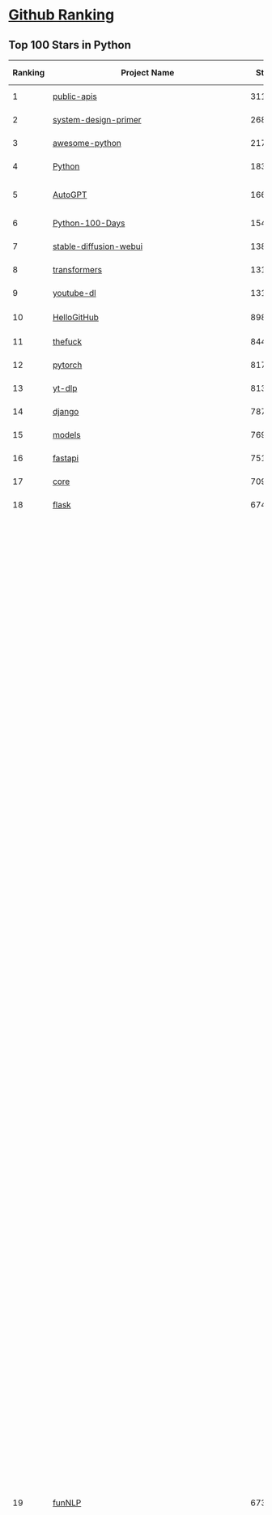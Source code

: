 [Github Ranking](../README.md)
==========

## Top 100 Stars in Python

| Ranking | Project Name | Stars | Forks | Language | Open Issues | Description | Last Commit |
| ------- | ------------ | ----- | ----- | -------- | ----------- | ----------- | ----------- |
| 1 | [public-apis](https://github.com/public-apis/public-apis) | 311262 | 33225 | Python | 13 | A collective list of free APIs | 2024-08-19T10:22:30Z |
| 2 | [system-design-primer](https://github.com/donnemartin/system-design-primer) | 268398 | 45380 | Python | 211 | Learn how to design large-scale systems. Prep for the system design interview.  Includes Anki flashcards. | 2024-08-07T10:09:11Z |
| 3 | [awesome-python](https://github.com/vinta/awesome-python) | 217227 | 24758 | Python | 0 | An opinionated list of awesome Python frameworks, libraries, software and resources. | 2024-08-11T17:10:18Z |
| 4 | [Python](https://github.com/TheAlgorithms/Python) | 183734 | 44255 | Python | 27 | All Algorithms implemented in Python | 2024-08-26T19:49:46Z |
| 5 | [AutoGPT](https://github.com/Significant-Gravitas/AutoGPT) | 166151 | 43985 | Python | 140 | AutoGPT is the vision of accessible AI for everyone, to use and to build on. Our mission is to provide the tools, so that you can focus on what matters. | 2024-08-30T23:38:11Z |
| 6 | [Python-100-Days](https://github.com/jackfrued/Python-100-Days) | 154272 | 51908 | Python | 529 | Python - 100天从新手到大师 | 2024-08-15T10:52:27Z |
| 7 | [stable-diffusion-webui](https://github.com/AUTOMATIC1111/stable-diffusion-webui) | 138815 | 26352 | Python | 2226 | Stable Diffusion web UI | 2024-08-27T07:27:51Z |
| 8 | [transformers](https://github.com/huggingface/transformers) | 131382 | 26126 | Python | 1004 | 🤗 Transformers: State-of-the-art Machine Learning for Pytorch, TensorFlow, and JAX. | 2024-08-31T04:55:39Z |
| 9 | [youtube-dl](https://github.com/ytdl-org/youtube-dl) | 131082 | 9916 | Python | 3706 | Command-line program to download videos from YouTube.com and other video sites | 2024-08-17T06:41:13Z |
| 10 | [HelloGitHub](https://github.com/521xueweihan/HelloGitHub) | 89872 | 9550 | Python | 135 | :octocat: 分享 GitHub 上有趣、入门级的开源项目。Share interesting, entry-level open source projects on GitHub. | 2024-08-28T07:31:42Z |
| 11 | [thefuck](https://github.com/nvbn/thefuck) | 84432 | 3419 | Python | 258 | Magnificent app which corrects your previous console command. | 2024-07-19T14:56:13Z |
| 12 | [pytorch](https://github.com/pytorch/pytorch) | 81724 | 21926 | Python | 13752 | Tensors and Dynamic neural networks in Python with strong GPU acceleration | 2024-08-31T08:49:51Z |
| 13 | [yt-dlp](https://github.com/yt-dlp/yt-dlp) | 81324 | 6345 | Python | 1404 | A feature-rich command-line audio/video downloader | 2024-08-28T08:01:51Z |
| 14 | [django](https://github.com/django/django) | 78711 | 31440 | Python | 0 | The Web framework for perfectionists with deadlines. | 2024-08-30T18:53:16Z |
| 15 | [models](https://github.com/tensorflow/models) | 76915 | 45806 | Python | 1068 | Models and examples built with TensorFlow | 2024-08-30T23:53:47Z |
| 16 | [fastapi](https://github.com/fastapi/fastapi) | 75116 | 6324 | Python | 38 | FastAPI framework, high performance, easy to learn, fast to code, ready for production | 2024-08-31T03:23:15Z |
| 17 | [core](https://github.com/home-assistant/core) | 70936 | 29584 | Python | 2218 | :house_with_garden: Open source home automation that puts local control and privacy first. | 2024-08-31T08:56:23Z |
| 18 | [flask](https://github.com/pallets/flask) | 67410 | 16143 | Python | 7 | The Python micro framework for building web applications. | 2024-08-24T01:05:25Z |
| 19 | [funNLP](https://github.com/fighting41love/funNLP) | 67325 | 14378 | Python | 153 | 中英文敏感词、语言检测、中外手机/电话归属地/运营商查询、名字推断性别、手机号抽取、身份证抽取、邮箱抽取、中日文人名库、中文缩写库、拆字词典、词汇情感值、停用词、反动词表、暴恐词表、繁简体转换、英文模拟中文发音、汪峰歌词生成器、职业名称词库、同义词库、反义词库、否定词库、汽车品牌词库、汽车零件词库、连续英文切割、各种中文词向量、公司名字大全、古诗词库、IT词库、财经词库、成语词库、地名词库、历史名人词库、诗词词库、医学词库、饮食词库、法律词库、汽车词库、动物词库、中文聊天语料、中文谣言数据、百度中文问答数据集、句子相似度匹配算法集合、bert资源、文本生成&摘要相关工具、cocoNLP信息抽取工具、国内电话号码正则匹配、清华大学XLORE:中英文跨语言百科知识图谱、清华大学人工智能技术系列报告、自然语言生成、NLU太难了系列、自动对联数据及机器人、用户名黑名单列表、罪名法务名词及分类模型、微信公众号语料、cs224n深度学习自然语言处理课程、中文手写汉字识别、中文自然语言处理 语料/数据集、变量命名神器、分词语料库+代码、任务型对话英文数据集、ASR 语音数据集 + 基于深度学习的中文语音识别系统、笑声检测器、Microsoft多语言数字/单位/如日期时间识别包、中华新华字典数据库及api(包括常用歇后语、成语、词语和汉字)、文档图谱自动生成、SpaCy 中文模型、Common Voice语音识别数据集新版、神经网络关系抽取、基于bert的命名实体识别、关键词(Keyphrase)抽取包pke、基于医疗领域知识图谱的问答系统、基于依存句法与语义角色标注的事件三元组抽取、依存句法分析4万句高质量标注数据、cnocr：用来做中文OCR的Python3包、中文人物关系知识图谱项目、中文nlp竞赛项目及代码汇总、中文字符数据、speech-aligner: 从“人声语音”及其“语言文本”产生音素级别时间对齐标注的工具、AmpliGraph: 知识图谱表示学习(Python)库：知识图谱概念链接预测、Scattertext 文本可视化(python)、语言/知识表示工具：BERT & ERNIE、中文对比英文自然语言处理NLP的区别综述、Synonyms中文近义词工具包、HarvestText领域自适应文本挖掘工具（新词发现-情感分析-实体链接等）、word2word：(Python)方便易用的多语言词-词对集：62种语言/3,564个多语言对、语音识别语料生成工具：从具有音频/字幕的在线视频创建自动语音识别(ASR)语料库、构建医疗实体识别的模型（包含词典和语料标注）、单文档非监督的关键词抽取、Kashgari中使用gpt-2语言模型、开源的金融投资数据提取工具、文本自动摘要库TextTeaser: 仅支持英文、人民日报语料处理工具集、一些关于自然语言的基本模型、基于14W歌曲知识库的问答尝试--功能包括歌词接龙and已知歌词找歌曲以及歌曲歌手歌词三角关系的问答、基于Siamese bilstm模型的相似句子判定模型并提供训练数据集和测试数据集、用Transformer编解码模型实现的根据Hacker News文章标题自动生成评论、用BERT进行序列标记和文本分类的模板代码、LitBank：NLP数据集——支持自然语言处理和计算人文学科任务的100部带标记英文小说语料、百度开源的基准信息抽取系统、虚假新闻数据集、Facebook: LAMA语言模型分析，提供Transformer-XL/BERT/ELMo/GPT预训练语言模型的统一访问接口、CommonsenseQA：面向常识的英文QA挑战、中文知识图谱资料、数据及工具、各大公司内部里大牛分享的技术文档 PDF 或者 PPT、自然语言生成SQL语句（英文）、中文NLP数据增强（EDA）工具、英文NLP数据增强工具 、基于医药知识图谱的智能问答系统、京东商品知识图谱、基于mongodb存储的军事领域知识图谱问答项目、基于远监督的中文关系抽取、语音情感分析、中文ULMFiT-情感分析-文本分类-语料及模型、一个拍照做题程序、世界各国大规模人名库、一个利用有趣中文语料库 qingyun 训练出来的中文聊天机器人、中文聊天机器人seqGAN、省市区镇行政区划数据带拼音标注、教育行业新闻语料库包含自动文摘功能、开放了对话机器人-知识图谱-语义理解-自然语言处理工具及数据、中文知识图谱：基于百度百科中文页面-抽取三元组信息-构建中文知识图谱、masr: 中文语音识别-提供预训练模型-高识别率、Python音频数据增广库、中文全词覆盖BERT及两份阅读理解数据、ConvLab：开源多域端到端对话系统平台、中文自然语言处理数据集、基于最新版本rasa搭建的对话系统、基于TensorFlow和BERT的管道式实体及关系抽取、一个小型的证券知识图谱/知识库、复盘所有NLP比赛的TOP方案、OpenCLaP：多领域开源中文预训练语言模型仓库、UER：基于不同语料+编码器+目标任务的中文预训练模型仓库、中文自然语言处理向量合集、基于金融-司法领域(兼有闲聊性质)的聊天机器人、g2pC：基于上下文的汉语读音自动标记模块、Zincbase 知识图谱构建工具包、诗歌质量评价/细粒度情感诗歌语料库、快速转化「中文数字」和「阿拉伯数字」、百度知道问答语料库、基于知识图谱的问答系统、jieba_fast 加速版的jieba、正则表达式教程、中文阅读理解数据集、基于BERT等最新语言模型的抽取式摘要提取、Python利用深度学习进行文本摘要的综合指南、知识图谱深度学习相关资料整理、维基大规模平行文本语料、StanfordNLP 0.2.0：纯Python版自然语言处理包、NeuralNLP-NeuralClassifier：腾讯开源深度学习文本分类工具、端到端的封闭域对话系统、中文命名实体识别：NeuroNER vs. BertNER、新闻事件线索抽取、2019年百度的三元组抽取比赛：“科学空间队”源码、基于依存句法的开放域文本知识三元组抽取和知识库构建、中文的GPT2训练代码、ML-NLP - 机器学习(Machine Learning)NLP面试中常考到的知识点和代码实现、nlp4han:中文自然语言处理工具集(断句/分词/词性标注/组块/句法分析/语义分析/NER/N元语法/HMM/代词消解/情感分析/拼写检查、XLM：Facebook的跨语言预训练语言模型、用基于BERT的微调和特征提取方法来进行知识图谱百度百科人物词条属性抽取、中文自然语言处理相关的开放任务-数据集-当前最佳结果、CoupletAI - 基于CNN+Bi-LSTM+Attention 的自动对对联系统、抽象知识图谱、MiningZhiDaoQACorpus - 580万百度知道问答数据挖掘项目、brat rapid annotation tool: 序列标注工具、大规模中文知识图谱数据：1.4亿实体、数据增强在机器翻译及其他nlp任务中的应用及效果、allennlp阅读理解:支持多种数据和模型、PDF表格数据提取工具 、 Graphbrain：AI开源软件库和科研工具，目的是促进自动意义提取和文本理解以及知识的探索和推断、简历自动筛选系统、基于命名实体识别的简历自动摘要、中文语言理解测评基准，包括代表性的数据集&基准模型&语料库&排行榜、树洞 OCR 文字识别 、从包含表格的扫描图片中识别表格和文字、语声迁移、Python口语自然语言处理工具集(英文)、 similarity：相似度计算工具包，java编写、海量中文预训练ALBERT模型 、Transformers 2.0 、基于大规模音频数据集Audioset的音频增强 、Poplar：网页版自然语言标注工具、图片文字去除，可用于漫画翻译 、186种语言的数字叫法库、Amazon发布基于知识的人-人开放领域对话数据集 、中文文本纠错模块代码、繁简体转换 、 Python实现的多种文本可读性评价指标、类似于人名/地名/组织机构名的命名体识别数据集 、东南大学《知识图谱》研究生课程(资料)、. 英文拼写检查库 、 wwsearch是企业微信后台自研的全文检索引擎、CHAMELEON：深度学习新闻推荐系统元架构 、 8篇论文梳理BERT相关模型进展与反思、DocSearch：免费文档搜索引擎、 LIDA：轻量交互式对话标注工具 、aili - the fastest in-memory index in the East 东半球最快并发索引 、知识图谱车音工作项目、自然语言生成资源大全 、中日韩分词库mecab的Python接口库、中文文本摘要/关键词提取、汉字字符特征提取器 (featurizer)，提取汉字的特征（发音特征、字形特征）用做深度学习的特征、中文生成任务基准测评 、中文缩写数据集、中文任务基准测评 - 代表性的数据集-基准(预训练)模型-语料库-baseline-工具包-排行榜、PySS3：面向可解释AI的SS3文本分类器机器可视化工具 、中文NLP数据集列表、COPE - 格律诗编辑程序、doccano：基于网页的开源协同多语言文本标注工具 、PreNLP：自然语言预处理库、简单的简历解析器，用来从简历中提取关键信息、用于中文闲聊的GPT2模型：GPT2-chitchat、基于检索聊天机器人多轮响应选择相关资源列表(Leaderboards、Datasets、Papers)、(Colab)抽象文本摘要实现集锦(教程 、词语拼音数据、高效模糊搜索工具、NLP数据增广资源集、微软对话机器人框架 、 GitHub Typo Corpus：大规模GitHub多语言拼写错误/语法错误数据集、TextCluster：短文本聚类预处理模块 Short text cluster、面向语音识别的中文文本规范化、BLINK：最先进的实体链接库、BertPunc：基于BERT的最先进标点修复模型、Tokenizer：快速、可定制的文本词条化库、中文语言理解测评基准，包括代表性的数据集、基准(预训练)模型、语料库、排行榜、spaCy 医学文本挖掘与信息提取 、 NLP任务示例项目代码集、 python拼写检查库、chatbot-list - 行业内关于智能客服、聊天机器人的应用和架构、算法分享和介绍、语音质量评价指标(MOSNet, BSSEval, STOI, PESQ, SRMR)、 用138GB语料训练的法文RoBERTa预训练语言模型 、BERT-NER-Pytorch：三种不同模式的BERT中文NER实验、无道词典 - 有道词典的命令行版本，支持英汉互查和在线查询、2019年NLP亮点回顾、 Chinese medical dialogue data 中文医疗对话数据集 、最好的汉字数字(中文数字)-阿拉伯数字转换工具、 基于百科知识库的中文词语多词义/义项获取与特定句子词语语义消歧、awesome-nlp-sentiment-analysis - 情感分析、情绪原因识别、评价对象和评价词抽取、LineFlow：面向所有深度学习框架的NLP数据高效加载器、中文医学NLP公开资源整理 、MedQuAD：(英文)医学问答数据集、将自然语言数字串解析转换为整数和浮点数、Transfer Learning in Natural Language Processing (NLP) 、面向语音识别的中文/英文发音辞典、Tokenizers：注重性能与多功能性的最先进分词器、CLUENER 细粒度命名实体识别 Fine Grained Named Entity Recognition、 基于BERT的中文命名实体识别、中文谣言数据库、NLP数据集/基准任务大列表、nlp相关的一些论文及代码, 包括主题模型、词向量(Word Embedding)、命名实体识别(NER)、文本分类(Text Classificatin)、文本生成(Text Generation)、文本相似性(Text Similarity)计算等，涉及到各种与nlp相关的算法，基于keras和tensorflow 、Python文本挖掘/NLP实战示例、 Blackstone：面向非结构化法律文本的spaCy pipeline和NLP模型通过同义词替换实现文本“变脸” 、中文 预训练 ELECTREA 模型: 基于对抗学习 pretrain Chinese Model 、albert-chinese-ner - 用预训练语言模型ALBERT做中文NER 、基于GPT2的特定主题文本生成/文本增广、开源预训练语言模型合集、多语言句向量包、编码、标记和实现：一种可控高效的文本生成方法、 英文脏话大列表 、attnvis：GPT2、BERT等transformer语言模型注意力交互可视化、CoVoST：Facebook发布的多语种语音-文本翻译语料库，包括11种语言(法语、德语、荷兰语、俄语、西班牙语、意大利语、土耳其语、波斯语、瑞典语、蒙古语和中文)的语音、文字转录及英文译文、Jiagu自然语言处理工具 - 以BiLSTM等模型为基础，提供知识图谱关系抽取 中文分词 词性标注 命名实体识别 情感分析 新词发现 关键词 文本摘要 文本聚类等功能、用unet实现对文档表格的自动检测，表格重建、NLP事件提取文献资源列表 、 金融领域自然语言处理研究资源大列表、CLUEDatasetSearch - 中英文NLP数据集：搜索所有中文NLP数据集，附常用英文NLP数据集 、medical_NER - 中文医学知识图谱命名实体识别 、(哈佛)讲因果推理的免费书、知识图谱相关学习资料/数据集/工具资源大列表、Forte：灵活强大的自然语言处理pipeline工具集 、Python字符串相似性算法库、PyLaia：面向手写文档分析的深度学习工具包、TextFooler：针对文本分类/推理的对抗文本生成模块、Haystack：灵活、强大的可扩展问答(QA)框架、中文关键短语抽取工具 | 2024-05-10T07:38:24Z |
| 20 | [whisper](https://github.com/openai/whisper) | 66845 | 7882 | Python | 0 | Robust Speech Recognition via Large-Scale Weak Supervision | 2024-08-19T23:49:41Z |
| 21 | [devops-exercises](https://github.com/bregman-arie/devops-exercises) | 65644 | 14625 | Python | 29 | Linux, Jenkins, AWS, SRE, Prometheus, Docker, Python, Ansible, Git, Kubernetes, Terraform, OpenStack, SQL, NoSQL, Azure, GCP, DNS, Elastic, Network, Virtualization. DevOps Interview Questions | 2024-08-31T08:15:03Z |
| 22 | [awesome-machine-learning](https://github.com/josephmisiti/awesome-machine-learning) | 64980 | 14571 | Python | 1 | A curated list of awesome Machine Learning frameworks, libraries and software. | 2024-08-07T17:16:24Z |
| 23 | [gpt_academic](https://github.com/binary-husky/gpt_academic) | 63543 | 7874 | Python | 314 | 为GPT/GLM等LLM大语言模型提供实用化交互接口，特别优化论文阅读/润色/写作体验，模块化设计，支持自定义快捷按钮&函数插件，支持Python和C++等项目剖析&自译解功能，PDF/LaTex论文翻译&总结功能，支持并行问询多种LLM模型，支持chatglm3等本地模型。接入通义千问, deepseekcoder, 讯飞星火, 文心一言, llama2, rwkv, claude2, moss等。 | 2024-08-28T15:14:24Z |
| 24 | [ansible](https://github.com/ansible/ansible) | 62221 | 23789 | Python | 524 | Ansible is a radically simple IT automation platform that makes your applications and systems easier to deploy and maintain. Automate everything from code deployment to network configuration to cloud management, in a language that approaches plain English, using SSH, with no agents to install on remote systems. https://docs.ansible.com. | 2024-08-30T23:46:45Z |
| 25 | [cpython](https://github.com/python/cpython) | 62044 | 29820 | Python | 7182 | The Python programming language | 2024-08-31T06:49:08Z |
| 26 | [manim](https://github.com/3b1b/manim) | 61636 | 5748 | Python | 410 | Animation engine for explanatory math videos | 2024-08-26T17:08:29Z |
| 27 | [keras](https://github.com/keras-team/keras) | 61526 | 19415 | Python | 224 | Deep Learning for humans | 2024-08-30T10:59:19Z |
| 28 | [d2l-zh](https://github.com/d2l-ai/d2l-zh) | 60902 | 10818 | Python | 0 | 《动手学深度学习》：面向中文读者、能运行、可讨论。中英文版被70多个国家的500多所大学用于教学。 | 2024-07-30T09:32:19Z |
| 29 | [gpt4free](https://github.com/xtekky/gpt4free) | 59816 | 13193 | Python | 14 | The official gpt4free repository \| various collection of powerful language models | 2024-08-30T20:41:36Z |
| 30 | [PayloadsAllTheThings](https://github.com/swisskyrepo/PayloadsAllTheThings) | 59505 | 14398 | Python | 0 | A list of useful payloads and bypass for Web Application Security and Pentest/CTF | 2024-08-26T09:29:03Z |
| 31 | [scikit-learn](https://github.com/scikit-learn/scikit-learn) | 59293 | 25231 | Python | 1562 | scikit-learn: machine learning in Python | 2024-08-30T15:06:56Z |
| 32 | [sherlock](https://github.com/sherlock-project/sherlock) | 56533 | 6612 | Python | 86 | Hunt down social media accounts by username across social networks | 2024-08-30T05:21:09Z |
| 33 | [screenshot-to-code](https://github.com/abi/screenshot-to-code) | 55850 | 6831 | Python | 49 | Drop in a screenshot and convert it to clean code (HTML/Tailwind/React/Vue) | 2024-08-30T14:38:43Z |
| 34 | [llama](https://github.com/meta-llama/llama) | 55295 | 9420 | Python | 329 | Inference code for Llama models | 2024-08-18T07:07:28Z |
| 35 | [localstack](https://github.com/localstack/localstack) | 53591 | 3886 | Python | 301 | 💻 A fully functional local AWS cloud stack. Develop and test your cloud & Serverless apps offline | 2024-08-30T18:50:33Z |
| 36 | [private-gpt](https://github.com/zylon-ai/private-gpt) | 53448 | 7183 | Python | 209 | Interact with your documents using the power of GPT, 100% privately, no data leaks | 2024-08-21T08:40:37Z |
| 37 | [annotated_deep_learning_paper_implementations](https://github.com/labmlai/annotated_deep_learning_paper_implementations) | 53327 | 5509 | Python | 27 | 🧑‍🏫 60+ Implementations/tutorials of deep learning papers with side-by-side notes 📝; including transformers (original, xl, switch, feedback, vit, ...), optimizers (adam, adabelief, sophia, ...), gans(cyclegan, stylegan2, ...), 🎮 reinforcement learning (ppo, dqn), capsnet, distillation, ... 🧠 | 2024-08-24T09:18:59Z |
| 38 | [face_recognition](https://github.com/ageitgey/face_recognition) | 52759 | 13413 | Python | 749 | The world's simplest facial recognition api for Python and the command line | 2024-08-21T06:22:36Z |
| 39 | [scrapy](https://github.com/scrapy/scrapy) | 52231 | 10455 | Python | 448 | Scrapy, a fast high-level web crawling & scraping framework for Python. | 2024-08-28T19:07:49Z |
| 40 | [Real-Time-Voice-Cloning](https://github.com/CorentinJ/Real-Time-Voice-Cloning) | 51984 | 8691 | Python | 190 | Clone a voice in 5 seconds to generate arbitrary speech in real-time | 2024-08-14T19:54:03Z |
| 41 | [requests](https://github.com/psf/requests) | 51921 | 9286 | Python | 177 | A simple, yet elegant, HTTP library. | 2024-08-15T12:25:53Z |
| 42 | [open-interpreter](https://github.com/OpenInterpreter/open-interpreter) | 51849 | 4569 | Python | 174 | A natural language interface for computers | 2024-08-30T20:59:41Z |
| 43 | [gpt-engineer](https://github.com/gpt-engineer-org/gpt-engineer) | 51819 | 6748 | Python | 9 | Specify what you want it to build, the AI asks for clarification, and then builds it. Completely separate team and codebase from the AI Web App builder https://gptengineer.app | 2024-08-10T20:47:05Z |
| 44 | [faceswap](https://github.com/deepfakes/faceswap) | 50299 | 13039 | Python | 20 | Deepfakes Software For All | 2024-08-17T00:29:36Z |
| 45 | [you-get](https://github.com/soimort/you-get) | 49865 | 9360 | Python | 0 | :arrow_double_down: Dumb downloader that scrapes the web | 2024-08-19T20:29:59Z |
| 46 | [yolov5](https://github.com/ultralytics/yolov5) | 49390 | 16056 | Python | 87 | YOLOv5 🚀 in PyTorch > ONNX > CoreML > TFLite | 2024-08-28T10:31:52Z |
| 47 | [grok-1](https://github.com/xai-org/grok-1) | 49389 | 8330 | Python | 71 | Grok open release | 2024-08-30T04:17:25Z |
| 48 | [openpilot](https://github.com/commaai/openpilot) | 49127 | 8946 | Python | 127 | openpilot is an operating system for robotics. Currently, it upgrades the driver assistance system in 275+ supported cars. | 2024-08-31T08:40:10Z |
| 49 | [ComfyUI](https://github.com/comfyanonymous/ComfyUI) | 48814 | 5139 | Python | 1658 | The most powerful and modular diffusion model GUI, api and backend with a graph/nodes interface. | 2024-08-31T08:37:37Z |
| 50 | [rich](https://github.com/Textualize/rich) | 48749 | 1707 | Python | 157 | Rich is a Python library for rich text and beautiful formatting in the terminal. | 2024-08-26T16:15:57Z |
| 51 | [hackingtool](https://github.com/Z4nzu/hackingtool) | 47401 | 5112 | Python | 57 | ALL IN ONE Hacking Tool For Hackers | 2024-07-31T13:30:04Z |
| 52 | [professional-programming](https://github.com/charlax/professional-programming) | 46178 | 3698 | Python | 4 | A collection of learning resources for curious software engineers | 2024-08-27T12:47:05Z |
| 53 | [big-list-of-naughty-strings](https://github.com/minimaxir/big-list-of-naughty-strings) | 46108 | 2123 | Python | 67 | The Big List of Naughty Strings is a list of strings which have a high probability of causing issues when used as user-input data. | 2024-04-18T03:26:59Z |
| 54 | [MetaGPT](https://github.com/geekan/MetaGPT) | 43379 | 5158 | Python | 303 | 🌟 The Multi-Agent Framework: First AI Software Company, Towards Natural Language Programming | 2024-08-21T06:12:26Z |
| 55 | [pandas](https://github.com/pandas-dev/pandas) | 43124 | 17747 | Python | 3515 | Flexible and powerful data analysis / manipulation library for Python, providing labeled data structures similar to R data.frame objects, statistical functions, and much more | 2024-08-30T19:37:08Z |
| 56 | [PaddleOCR](https://github.com/PaddlePaddle/PaddleOCR) | 42216 | 7638 | Python | 119 | Awesome multilingual OCR toolkits based on PaddlePaddle (practical ultra lightweight OCR system, support 80+ languages recognition, provide data annotation and synthesis tools, support training and deployment among server, mobile, embedded and IoT devices) | 2024-08-30T10:36:26Z |
| 57 | [30-Days-Of-Python](https://github.com/Asabeneh/30-Days-Of-Python) | 40686 | 7749 | Python | 66 | 30 days of Python programming challenge is a step-by-step guide to learn the Python programming language in 30 days. This challenge may take more than100 days, follow your own pace.  These videos may help too: https://www.youtube.com/channel/UC7PNRuno1rzYPb1xLa4yktw | 2024-08-17T23:00:53Z |
| 58 | [ChatGLM-6B](https://github.com/THUDM/ChatGLM-6B) | 40325 | 5171 | Python | 546 | ChatGLM-6B: An Open Bilingual Dialogue Language Model \| 开源双语对话语言模型 | 2024-06-27T04:05:25Z |
| 59 | [python-patterns](https://github.com/faif/python-patterns) | 40122 | 6917 | Python | 11 | A collection of design patterns/idioms in Python | 2024-07-28T10:23:34Z |
| 60 | [Fooocus](https://github.com/lllyasviel/Fooocus) | 39684 | 5464 | Python | 163 | Focus on prompting and generating | 2024-08-21T01:49:14Z |
| 61 | [text-generation-webui](https://github.com/oobabooga/text-generation-webui) | 39258 | 5172 | Python | 213 | A Gradio web UI for Large Language Models. | 2024-08-26T20:48:44Z |
| 62 | [ailearning](https://github.com/apachecn/ailearning) | 38986 | 11394 | Python | 2 | AiLearning：数据分析+机器学习实战+线性代数+PyTorch+NLTK+TF2 | 2024-03-04T02:15:13Z |
| 63 | [ColossalAI](https://github.com/hpcaitech/ColossalAI) | 38544 | 4323 | Python | 391 | Making large AI models cheaper, faster and more accessible | 2024-08-30T09:11:30Z |
| 64 | [sentry](https://github.com/getsentry/sentry) | 38428 | 4115 | Python | 2615 | Developer-first error tracking and performance monitoring | 2024-08-30T22:04:40Z |
| 65 | [black](https://github.com/psf/black) | 38287 | 2420 | Python | 357 | The uncompromising Python code formatter | 2024-08-26T17:08:36Z |
| 66 | [stablediffusion](https://github.com/Stability-AI/stablediffusion) | 38233 | 4932 | Python | 230 | High-Resolution Image Synthesis with Latent Diffusion Models | 2024-08-09T12:30:53Z |
| 67 | [cheat.sh](https://github.com/chubin/cheat.sh) | 38064 | 1772 | Python | 119 | the only cheat sheet you need | 2024-06-22T19:07:48Z |
| 68 | [Deep-Learning-Papers-Reading-Roadmap](https://github.com/floodsung/Deep-Learning-Papers-Reading-Roadmap) | 37888 | 7304 | Python | 48 | Deep Learning papers reading roadmap for anyone who are eager to learn this amazing tech! | 2022-11-27T13:18:32Z |
| 69 | [bert](https://github.com/google-research/bert) | 37743 | 9551 | Python | 790 | TensorFlow code and pre-trained models for BERT | 2024-07-23T23:39:41Z |
| 70 | [odoo](https://github.com/odoo/odoo) | 37126 | 24135 | Python | 2755 | Odoo. Open Source Apps To Grow Your Business. | 2024-08-31T08:53:53Z |
| 71 | [Open-Assistant](https://github.com/LAION-AI/Open-Assistant) | 36923 | 3220 | Python | 223 | OpenAssistant is a chat-based assistant that understands tasks, can interact with third-party systems, and retrieve information dynamically to do so. | 2024-08-17T01:55:35Z |
| 72 | [diagrams](https://github.com/mingrammer/diagrams) | 36748 | 2383 | Python | 304 | :art: Diagram as Code for prototyping cloud system architectures | 2024-07-21T16:09:26Z |
| 73 | [interview_internal_reference](https://github.com/0voice/interview_internal_reference) | 36502 | 9428 | Python | 27 | 2023年最新总结，阿里，腾讯，百度，美团，头条等技术面试题目，以及答案，专家出题人分析汇总。 | 2024-05-20T12:04:02Z |
| 74 | [FastChat](https://github.com/lm-sys/FastChat) | 36293 | 4465 | Python | 752 | An open platform for training, serving, and evaluating large language models. Release repo for Vicuna and Chatbot Arena. | 2024-08-31T03:17:29Z |
| 75 | [python-cheatsheet](https://github.com/gto76/python-cheatsheet) | 36067 | 6443 | Python | 5 | Comprehensive Python Cheatsheet | 2024-08-28T13:40:17Z |
| 76 | [airflow](https://github.com/apache/airflow) | 36049 | 14007 | Python | 863 | Apache Airflow - A platform to programmatically author, schedule, and monitor workflows | 2024-08-30T19:01:13Z |
| 77 | [nanoGPT](https://github.com/karpathy/nanoGPT) | 35978 | 5591 | Python | 210 | The simplest, fastest repository for training/finetuning medium-sized GPTs. | 2024-08-19T10:49:32Z |
| 78 | [mitmproxy](https://github.com/mitmproxy/mitmproxy) | 35763 | 3979 | Python | 316 | An interactive TLS-capable intercepting HTTP proxy for penetration testers and software developers. | 2024-08-31T07:02:12Z |
| 79 | [quivr](https://github.com/QuivrHQ/quivr) | 35753 | 3467 | Python | 92 | Open-source RAG Framework for building GenAI Second Brains 🧠  Build productivity assistant (RAG) ⚡️🤖 Chat with your docs (PDF, CSV, ...)  & apps using Langchain, GPT 3.5 / 4 turbo, Private, Anthropic, VertexAI, Ollama, LLMs, Groq  that you can share with users !  Efficient retrieval augmented generation framework | 2024-08-30T21:07:31Z |
| 80 | [DragGAN](https://github.com/XingangPan/DragGAN) | 35645 | 3438 | Python | 142 | Official Code for DragGAN (SIGGRAPH 2023) | 2024-05-18T17:51:40Z |
| 81 | [wtfpython](https://github.com/satwikkansal/wtfpython) | 35593 | 2645 | Python | 72 | What the f*ck Python? 😱 | 2024-06-13T13:18:00Z |
| 82 | [GFPGAN](https://github.com/TencentARC/GFPGAN) | 35429 | 5869 | Python | 345 | GFPGAN aims at developing Practical Algorithms for Real-world Face Restoration. | 2024-07-26T18:44:02Z |
| 83 | [llama_index](https://github.com/run-llama/llama_index) | 34835 | 4921 | Python | 622 | LlamaIndex is a data framework for your LLM applications | 2024-08-30T21:02:37Z |
| 84 | [MockingBird](https://github.com/babysor/MockingBird) | 34833 | 5178 | Python | 464 | 🚀AI拟声: 5秒内克隆您的声音并生成任意语音内容 Clone a voice in 5 seconds to generate arbitrary speech in real-time | 2024-08-29T09:52:56Z |
| 85 | [DeepSpeed](https://github.com/microsoft/DeepSpeed) | 34540 | 4028 | Python | 995 | DeepSpeed is a deep learning optimization library that makes distributed training and inference easy, efficient, and effective. | 2024-08-30T02:17:39Z |
| 86 | [TaskMatrix](https://github.com/chenfei-wu/TaskMatrix) | 34526 | 3319 | Python | 217 | None | 2024-01-06T02:41:20Z |
| 87 | [gym](https://github.com/openai/gym) | 34423 | 8591 | Python | 96 | A toolkit for developing and comparing reinforcement learning algorithms. | 2024-05-02T16:09:06Z |
| 88 | [streamlit](https://github.com/streamlit/streamlit) | 34349 | 2967 | Python | 896 | Streamlit — A faster way to build and share data apps. | 2024-08-31T00:09:17Z |
| 89 | [12306](https://github.com/testerSunshine/12306) | 33734 | 9784 | Python | 225 | 12306智能刷票，订票 | 2023-04-02T03:19:43Z |
| 90 | [shadowsocks](https://github.com/shadowsocks/shadowsocks) | 33550 | 18630 | Python | 0 | None | 2024-04-01T09:07:32Z |
| 91 | [HanLP](https://github.com/hankcs/HanLP) | 33384 | 9954 | Python | 9 | 中文分词 词性标注 命名实体识别 依存句法分析 成分句法分析 语义依存分析 语义角色标注 指代消解 风格转换 语义相似度 新词发现 关键词短语提取 自动摘要 文本分类聚类 拼音简繁转换 自然语言处理 | 2024-08-22T01:12:13Z |
| 92 | [cli](https://github.com/httpie/cli) | 33256 | 3675 | Python | 157 | 🥧 HTTPie CLI  — modern, user-friendly command-line HTTP client for the API era. JSON support, colors, sessions, downloads, plugins & more. | 2024-08-21T02:27:13Z |
| 93 | [TTS](https://github.com/coqui-ai/TTS) | 33065 | 3996 | Python | 66 | 🐸💬 - a deep learning toolkit for Text-to-Speech, battle-tested in research and production | 2024-08-16T12:07:14Z |
| 94 | [jieba](https://github.com/fxsjy/jieba) | 33027 | 6718 | Python | 623 | 结巴中文分词 | 2024-08-21T09:23:45Z |
| 95 | [XX-Net](https://github.com/XX-net/XX-Net) | 32956 | 7696 | Python | 7889 | A proxy tool to bypass GFW. | 2024-06-11T04:53:12Z |
| 96 | [ray](https://github.com/ray-project/ray) | 32838 | 5569 | Python | 3471 | Ray is a unified framework for scaling AI and Python applications. Ray consists of a core distributed runtime and a set of AI Libraries for accelerating ML workloads. | 2024-08-31T07:58:08Z |
| 97 | [WeChatMsg](https://github.com/LC044/WeChatMsg) | 32689 | 3422 | Python | 50 | 提取微信聊天记录，将其导出成HTML、Word、Excel文档永久保存，对聊天记录进行分析生成年度聊天报告，用聊天数据训练专属于个人的AI聊天助手 | 2024-07-20T03:54:01Z |
| 98 | [ccxt](https://github.com/ccxt/ccxt) | 32354 | 7448 | Python | 821 | A JavaScript / TypeScript / Python / C# / PHP cryptocurrency trading API with support for more than 100 bitcoin/altcoin exchanges | 2024-08-31T08:52:24Z |
| 99 | [Deep-Live-Cam](https://github.com/hacksider/Deep-Live-Cam) | 32250 | 4507 | Python | 202 | real time face swap and one-click video deepfake with only a single image | 2024-08-30T11:09:02Z |
| 100 | [gradio](https://github.com/gradio-app/gradio) | 31844 | 2369 | Python | 519 | Build and share delightful machine learning apps, all in Python. 🌟 Star to support our work! | 2024-08-31T07:21:49Z |

